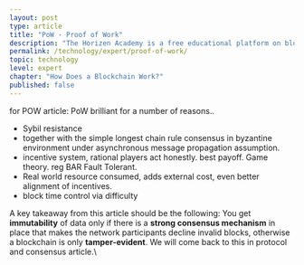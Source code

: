```yaml
---
layout: post
type: article
title: "PoW - Proof of Work"
description: "The Horizen Academy is a free educational platform on blockchain technology, cryptocurrency, and privacy. This chapter is is not available yet. We add content frequently, sign up for our newsletter for notifications when it's released."
permalink: /technology/expert/proof-of-work/
topic: technology
level: expert
chapter: "How Does a Blockchain Work?"
published: false
---
```


for POW article: PoW brilliant for a number of reasons..

- Sybil resistance
- together with the simple longest chain rule consensus in byzantine environment under asynchronous message propagation assumption.
- incentive system, rational players act honestly. best payoff. Game theory. reg BAR Fault Tolerant.
- Real world resource consumed, adds external cost, even better alignment of incentives.
- block time control via difficulty

A key takeaway from this article should be the following: You get **immutability** of data only if there is a **strong consensus mechanism** in place that makes the network participants decline invalid blocks, otherwise a blockchain is only **tamper-evident**. We will come back to this in protocol and consensus article.\\


